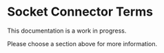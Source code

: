 # Socket Connector Terms
This documentation is a work in progress.

Please choose a section above for more information.
